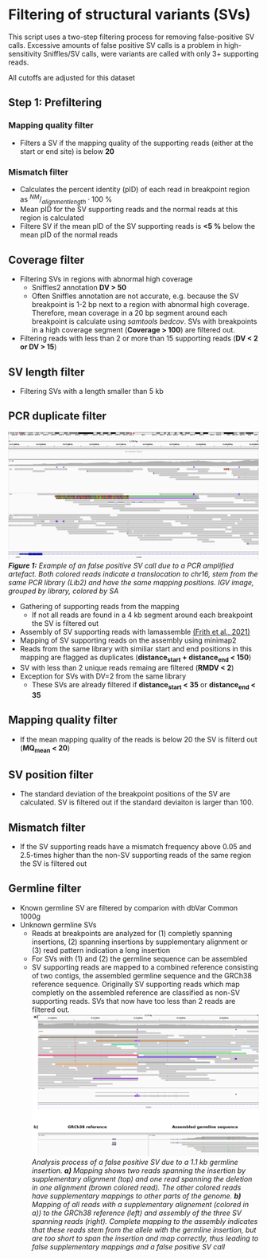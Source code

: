 # Filtering of structural variants (SVs)
This script uses a two-step filtering process for removing false-positive SV calls. Excessive amounts of false positive SV calls is a problem in high-sensitivity Sniffles/SV calls, were variants are called with only 3+ supporting reads.

All cutoffs are adjusted for this dataset

## Step 1: Prefiltering
### Mapping quality filter
- Filters a SV if the mapping quality of the supporting reads (either at the start or end site) is below **20**
### Mismatch filter
- Calculates the percent identity (pID) of each read in breakpoint region as $^{NM}/_{alignmentlength} \cdot 100$ %
- Mean pID for the SV supporting reads and the normal reads at this region is calculated
- Filtere SV if the mean pID of the SV supporting reads is **<5 %** below the mean pID of the normal reads

## Coverage filter
- Filtering SVs in regions with abnormal high coverage
  - Sniffles2 annotation **DV > 50**
  - Often Sniffles annotation are not accurate, e.g. because the SV breakpoint is 1-2 bp next to a region with abnormal high coverage. Therefore, mean coverage in a 20 bp segment around each breakpoint is calculate using *samtools bedcov*. SVs with breakpoints in a high coverage segment (**Coverage > 100**) are filtered out.
- Filtering reads with less than 2 or more than 15 supporting reads (**DV < 2 or DV > 15**)
## SV length filter
- Filtering SVs with a length smaller than 5 kb
## PCR duplicate filter
![DV2 duplicates](DV2_duplicates.png)
***Figure 1:** Example of an false positive SV call due to a PCR amplified artefact. Both colored reads indicate a translocation to chr16, stem from the same PCR library (Lib2) and have the same mapping positions. IGV image, grouped by library, colored by SA*
- Gathering of supporting reads from the mapping
  - If not all reads are found in a 4 kb segment around each breakpoint the SV is filtered out
- Assembly of SV supporting reads with lamassemble [(Frith et al., 2021)](https://pubmed.ncbi.nlm.nih.gov/33289891/)
- Mapping of SV supporting reads on the assembly using minimap2
- Reads from the same library with similiar start and end positions in this mapping are flagged as duplicates (**distance<sub>start</sub> + distance<sub>end</sub> < 150**)
- SV with less than 2 unique reads remaing are filtered (**RMDV < 2**)
- Exception for SVs with DV=2 from the same library
  - These SVs are already filtered if **distance<sub>start</sub> < 35** or **distance<sub>end</sub> < 35**
## Mapping quality filter
- If the mean mapping quality of the reads is below 20 the SV is filterd out (**MQ<sub>mean</sub> < 20**)
## SV position filter
- The standard deviation of the breakpoint positions of the SV are calculated. SV is filtered out if the standard deviaiton is larger than 100.
## Mismatch filter
- If the SV supporting reads have a mismatch frequency above 0.05 and 2.5-times higher than the non-SV supporting reads of the same region the SV is filtered out
## Germline filter
- Known germline SV are filtered by comparion with dbVar Common 1000g
- Unknown germline SVs
  - Reads at breakpoints are analyzed for (1) completly spanning insertions, (2) spanning insertions by supplementary alignment or (3) read pattern indication a long insertion
  - For SVs with (1) and (2) the germline sequence can be assembled
  - SV supporting reads are mapped to a combined reference consisting of two contigs, the assembled germline sequence and the GRCh38 reference sequence. Originally SV supporting reads which map completly on the assembled reference are classified as non-SV supporting reads. SVs that now have too less than 2 reads are filtered out.
![Medium insertion](medium_insertion.png)
*Analysis process of a false positive SV due to a 1.1 kb germline insertion. **a)** Mapping shows two reads spanning the insertion by supplementary alignment (top) and one read spanning the deletion in one alignment (brown colored read). The other colored reads have supplementary mappings to other parts of the genome. **b)** Mapping of all reads with a supplementary alignement (colored in a)) to the GRCh38 reference (left) and assembly of the three SV spanning reads (right). Complete mapping to the assembly indicates that these reads stem from the allele with the germline insertion, but are too short to span the insertion and map correctly, thus leading to false supplementary mappings and a false positive SV call*
